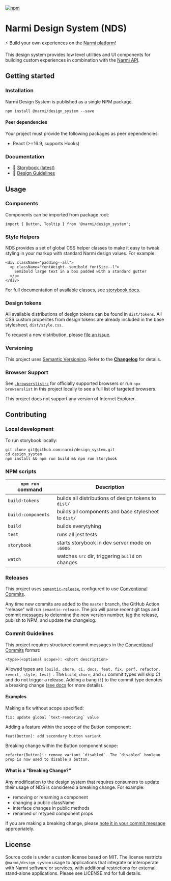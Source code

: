 [![npm](https://img.shields.io/npm/v/@narmi/design_system.svg?style=flat&color=blue)](http://www.npmjs.com/package/@narmi/design_system)

# Narmi Design System (NDS)

⚡ Build your own experiences on the [Narmi platform](https://www.narmi.com/developers/developer-portal)!

This design system provides low level utilities and UI components for building
custom experiences in combination with the [Narmi API](https://www.narmi.com/developers/developer-portal#api).

## Getting started

### Installation
Narmi Design System is published as a single NPM package.

```
npm install @narmi/design_system --save
```

#### Peer dependencies
Your project must provide the following packages as peer dependencies:

- React (>=16.9, supports Hooks)

### Documentation

- 📖 [Storybook (latest)](https://narmi.github.io/design_system/)
- 🎨 [Design Guidelines](https://zeroheight.com/8ac87d4ba/p/446c38-narmi-design-system-nds)


## Usage

### Components
Components can be imported from package root:

```
import { Button, Tooltip } from '@narmi/design_system';
```

### Style Helpers
NDS provides a set of global CSS helper classes to make it easy to tweak
styling in your markup with standard Narmi design values. For example:

```
<div className="padding--all">
  <p className="fontWeight--semibold fontSize--l">
    Semibold large text in a box padded with a standard gutter
  </p>
</div>
```

For full documentation of available classes, see [storybook docs](https://narmi.github.io/design_system/).

### Design tokens
All available distributions of design tokens can be found in `dist/tokens`.
All CSS custom properites from design tokens are already included in the base
stylesheet, `dist/style.css`.

To request a new distribution, please [file an issue](https://github.com/narmi/design_system/issues/new/choose).

### Versioning
This project uses [Semantic Versioning](https://semver.org/spec/v2.0.0.html).
Refer to the [**Changelog**](https://github.com/narmi/design_system/blob/master/CHANGELOG.md) for details.

### Browser Support
See [`.browserslistrc`](https://github.com/narmi/design_system/blob/master/.editorconfig) for officially supported browsers or
run `npx browserslist` in this project locally to see a full list of targeted browsers.

This project does not support any version of Internet Explorer.


## Contributing

### Local development
To run storybook locally:

```
git clone git@github.com:narmi/design_system.git
cd design_system
npm install && npm run build && npm run storybook
```

### NPM scripts

`npm run` command    | Description
-------------------- | ---------------------------------------
`build:tokens`       | builds all distributions of design tokens to `dist/`
`build:components`   | builds all components and base stylesheet to `dist/`
`build`              | builds everytyhing
`test`               | runs all jest tests
`storybook`          | starts storybook in dev server mode on `:6006`
`watch`              | watches `src` dir, triggering `build` on changes

### Releases
This project uses [`semantic-release`](https://semantic-release.gitbook.io/semantic-release/),
 configured to use [Conventional Commits](https://www.conventionalcommits.org/en/v1.0.0/).

Any time new commits are added to the `master` branch, the GitHub Action "release" will run `semantic-release`. The job will
parse recent git tags and commit messages to determine the new version number, tag the release, publish to NPM, and update the changelog.

### Commit Guidelines
This project requires structured commit messages in the [Conventional Commits](https://www.conventionalcommits.org/en/v1.0.0/) format:

```
<type>(<optional scope>): <short description>
```

Allowed types are `[build, chore, ci, docs, feat, fix, perf, refactor, revert, style, test] `.
The `build`, `chore`, and `ci` commit types will skip CI and do not trigger a release.
Adding a bang (`!`) to the commit type denotes a breaking change ([see docs](https://www.conventionalcommits.org/en/v1.0.0/#commit-message-with-description-and-breaking-change-footer) for more details).

#### Examples

Making a fix without scope specified:
```
fix: update global `text-rendering` value
```

Adding a feature within the scope of the Button component:
```
feat(Button): add secondary button variant
```

Breaking change within the Button component scope:
```
refactor(Button)!: remove variant `disabled`. The `disabled` boolean prop is now used to disable a button.
```

#### What is a "Breaking Change?"

Any modification to the design system that requires consumers to update their usage of NDS is considered a breaking change. For example:

- removing or renaming a component
- changing a public className
- interface changes in public methods
- renamed or retyped component props

If you are making a breaking change, please [note it in your commit message](https://www.conventionalcommits.org/en/v1.0.0/#commit-message-with-description-and-breaking-change-footer) appropriately.

## License

Source code is under a custom license based on MIT. The license restricts `@narmi/design_system` usage to applications that integrate or interoperate with Narmi software or services, with additional restrictions for external, stand-alone applications. Please see LICENSE.md for full details.
